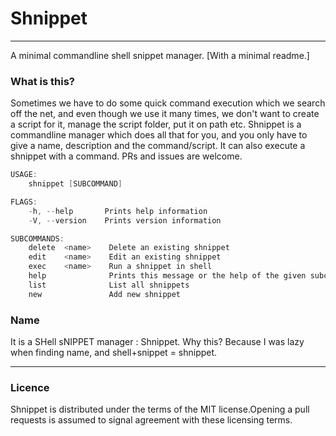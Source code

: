 # Shnippet

---

A minimal commandline shell snippet manager. [With a minimal readme.]

### What is this?

Sometimes we have to do some quick command execution which we search off the net, and even though we use it many times, we don't want to create a script for it, manage the script folder, put it on path etc. Shnippet is a commandline manager which does all that for you, and you only have to give a name, description and the command/script. It can also execute a shnippet with a command.
PRs and issues are welcome.

```C
USAGE:
    shnippet [SUBCOMMAND]

FLAGS:
    -h, --help       Prints help information
    -V, --version    Prints version information

SUBCOMMANDS:
    delete  <name>    Delete an existing shnippet
    edit    <name>    Edit an existing shnippet
    exec    <name>    Run a shnippet in shell
    help              Prints this message or the help of the given subcommand(s)
    list              List all shnippets
    new               Add new shnippet
```

### Name

It is a SHell sNIPPET manager : Shnippet.
Why this? Because I was lazy when finding name, and shell+snippet = shnippet.

---

### Licence

Shnippet is distributed under the terms of the MIT license.Opening a pull requests is assumed to signal agreement with these licensing terms.
